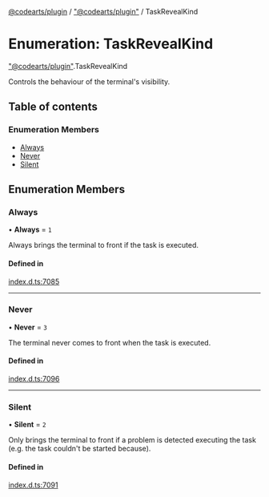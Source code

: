 [@codearts/plugin](../README.md) / ["@codearts/plugin"](../modules/_codearts_plugin_.md) / TaskRevealKind

# Enumeration: TaskRevealKind

["@codearts/plugin"](../modules/_codearts_plugin_.md).TaskRevealKind

Controls the behaviour of the terminal's visibility.

## Table of contents

### Enumeration Members

- [Always](codearts_plugin_.TaskRevealKind.md#always)
- [Never](codearts_plugin_.TaskRevealKind.md#never)
- [Silent](codearts_plugin_.TaskRevealKind.md#silent)

## Enumeration Members

### Always

• **Always** = ``1``

Always brings the terminal to front if the task is executed.

#### Defined in

[index.d.ts:7085](https://github.com/huaweicloud/cloudide-plugin-api/blob/a055dd0/index.d.ts#L7085)

___

### Never

• **Never** = ``3``

The terminal never comes to front when the task is executed.

#### Defined in

[index.d.ts:7096](https://github.com/huaweicloud/cloudide-plugin-api/blob/a055dd0/index.d.ts#L7096)

___

### Silent

• **Silent** = ``2``

Only brings the terminal to front if a problem is detected executing the task
(e.g. the task couldn't be started because).

#### Defined in

[index.d.ts:7091](https://github.com/huaweicloud/cloudide-plugin-api/blob/a055dd0/index.d.ts#L7091)

